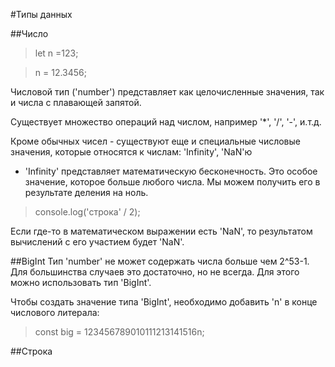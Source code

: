 #Типы данных

##Число
>let n =123;

>n = 12.3456;

Числовой тип ('number') представляет как целочисленные значения, так и числа с плавающей запятой.

Существует множество операций над числом, например '*', '/', '-', и.т.д.

Кроме обычных чисел - существуют еще и специальные числовые значения, которые относятся к числам: 'Infinity', 'NaN'ю

* 'Infinity' представляет математическую бесконечность. Это особое значение, которое больше любого числа.
Мы можем получить его в результате деления на ноль.
> console.log('строка' / 2);

Если где-то в математическом выражении есть 'NaN', то результатом вычислений с его участием будет 'NaN'.

##BigInt
Тип 'number' не может содержать числа больше чем 2^53-1. Для большинства случаев это достаточно, но не всегда.
Для этого можно использовать тип 'BigInt'.

Чтобы создать значение типа 'BigInt', необходимо добавить 'n' в конце числового литерала:
> const big = 123456789010111213141516n;

##Строка
